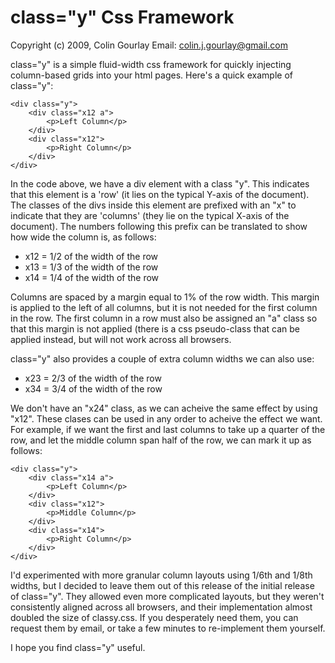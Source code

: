 class="y" Css Framework
=========================

Copyright (c) 2009, Colin Gourlay
Email: colin.j.gourlay@gmail.com

class="y" is a simple fluid-width css framework for quickly injecting column-based grids into your html pages. Here's a quick example of class="y":

    <div class="y">
        <div class="x12 a">
            <p>Left Column</p>
        </div>
        <div class="x12">
            <p>Right Column</p>
        </div>
    </div>

In the code above, we have a div element with a class "y". This indicates that this element is a 'row' (it lies on the typical Y-axis of the document). The classes of the divs inside this element are prefixed with an "x" to indicate that they are 'columns' (they lie on the typical X-axis of the document). The numbers following this prefix can be translated to show how wide the column is, as follows:

* x12 = 1/2 of the width of the row
* x13 = 1/3 of the width of the row
* x14 = 1/4 of the width of the row
    
Columns are spaced by a margin equal to 1% of the row width. This margin is applied to the left of all columns, but it is not needed for the first column in the row. The first column in a row must also be assigned an "a" class so that this margin is not applied (there is a css pseudo-class that can be applied instead, but will not work across all browsers.

class="y" also provides a couple of extra column widths we can also use:

* x23 = 2/3 of the width of the row
* x34 = 3/4 of the width of the row

We don't have an "x24" class, as we can acheive the same effect by using "x12". These clases can be used in any order to acheive the effect we want. For example, if we want the first and last columns to take up a quarter of the row, and let the middle column span half of the row, we can mark it up as follows:

    <div class="y">
        <div class="x14 a">
            <p>Left Column</p>
        </div>
        <div class="x12">
            <p>Middle Column</p>
        </div>
        <div class="x14">
            <p>Right Column</p>
        </div>
    </div>
    
I'd experimented with more granular column layouts using 1/6th and 1/8th widths, but I decided to leave them out of this release of the initial release of class="y". They allowed even more complicated layouts, but they weren't consistently aligned across all browsers, and their implementation almost doubled the size of classy.css. If you desperately need them, you can request them by email, or take a few minutes to re-implement them yourself.

I hope you find class="y" useful.